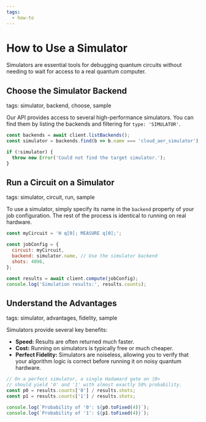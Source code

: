 ```yaml
---
tags:
  - how-to
---
```

# How to Use a Simulator

Simulators are essential tools for debugging quantum circuits without needing to wait for access to a real quantum computer.

## Choose the Simulator Backend
tags: simulator, backend, choose, sample

Our API provides access to several high-performance simulators. You can find them by listing the backends and filtering for `type: 'SIMULATOR'`.

```javascript
const backends = await client.listBackends();
const simulator = backends.find(b => b.name === 'cloud_aer_simulator');

if (!simulator) {
  throw new Error('Could not find the target simulator.');
}
```

## Run a Circuit on a Simulator
tags: simulator, circuit, run, sample

To use a simulator, simply specify its name in the `backend` property of your job configuration. The rest of the process is identical to running on real hardware.

```javascript
const myCircuit = 'H q[0]; MEASURE q[0];';

const jobConfig = {
  circuit: myCircuit,
  backend: simulator.name, // Use the simulator backend
  shots: 4096,
};

const results = await client.compute(jobConfig);
console.log('Simulation results:', results.counts);
```

## Understand the Advantages
tags: simulator, advantages, fidelity, sample

Simulators provide several key benefits:
- **Speed:** Results are often returned much faster.
- **Cost:** Running on simulators is typically free or much cheaper.
- **Perfect Fidelity:** Simulators are noiseless, allowing you to verify that your algorithm logic is correct before running it on noisy quantum hardware.

```javascript
// On a perfect simulator, a single Hadamard gate on |0>
// should yield '0' and '1' with almost exactly 50% probability.
const p0 = results.counts['0'] / results.shots;
const p1 = results.counts['1'] / results.shots;

console.log(`Probability of '0': ${p0.toFixed(4)}`);
console.log(`Probability of '1': ${p1.toFixed(4)}`);
```
